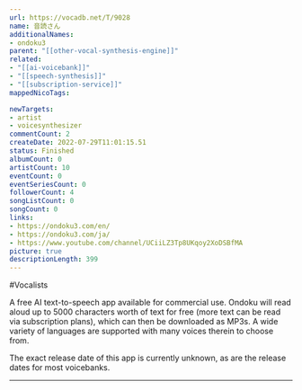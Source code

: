 ```yaml
---
url: https://vocadb.net/T/9028
name: 音読さん
additionalNames: 
- ondoku3
parent: "[[other-vocal-synthesis-engine]]"
related:
- "[[ai-voicebank]]"
- "[[speech-synthesis]]"
- "[[subscription-service]]"
mappedNicoTags:

newTargets:
- artist
- voicesynthesizer
commentCount: 2
createDate: 2022-07-29T11:01:15.51
status: Finished
albumCount: 0
artistCount: 10
eventCount: 0
eventSeriesCount: 0
followerCount: 4
songListCount: 0
songCount: 0
links: 
- https://ondoku3.com/en/
- https://ondoku3.com/ja/
- https://www.youtube.com/channel/UCiiLZ3Tp8UKqoy2XoDSBfMA
picture: true
descriptionLength: 399
---
```


#Vocalists

A free AI text-to-speech app available for commercial use. Ondoku will read aloud up to 5000 characters worth of text for free (more text can be read via subscription plans), which can then be downloaded as MP3s. A wide variety of languages are supported with many voices therein to choose from.

The exact release date of this app is currently unknown, as are the release dates for most voicebanks.

---

